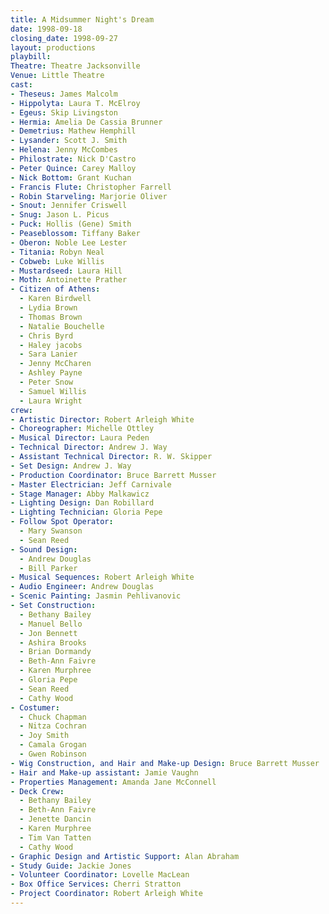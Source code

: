 ```yaml
---
title: A Midsummer Night's Dream
date: 1998-09-18
closing_date: 1998-09-27
layout: productions
playbill:
Theatre: Theatre Jacksonville
Venue: Little Theatre
cast:
- Theseus: James Malcolm
- Hippolyta: Laura T. McElroy
- Egeus: Skip Livingston
- Hermia: Amelia De Cassia Brunner
- Demetrius: Mathew Hemphill
- Lysander: Scott J. Smith
- Helena: Jenny McCombes
- Philostrate: Nick D'Castro
- Peter Quince: Carey Malloy
- Nick Bottom: Grant Kuchan
- Francis Flute: Christopher Farrell
- Robin Starveling: Marjorie Oliver
- Snout: Jennifer Criswell
- Snug: Jason L. Picus
- Puck: Hollis (Gene) Smith
- Peaseblossom: Tiffany Baker
- Oberon: Noble Lee Lester
- Titania: Robyn Neal
- Cobweb: Luke Willis
- Mustardseed: Laura Hill
- Moth: Antoinette Prather
- Citizen of Athens:
  - Karen Birdwell
  - Lydia Brown
  - Thomas Brown
  - Natalie Bouchelle
  - Chris Byrd
  - Haley jacobs
  - Sara Lanier
  - Jenny McCharen
  - Ashley Payne
  - Peter Snow
  - Samuel Willis
  - Laura Wright
crew:
- Artistic Director: Robert Arleigh White
- Choreographer: Michelle Ottley
- Musical Director: Laura Peden
- Technical Director: Andrew J. Way
- Assistant Technical Director: R. W. Skipper
- Set Design: Andrew J. Way
- Production Coordinator: Bruce Barrett Musser
- Master Electrician: Jeff Carnivale
- Stage Manager: Abby Malkawicz
- Lighting Design: Dan Robillard
- Lighting Technician: Gloria Pepe
- Follow Spot Operator:
  - Mary Swanson
  - Sean Reed
- Sound Design:
  - Andrew Douglas
  - Bill Parker
- Musical Sequences: Robert Arleigh White
- Audio Engineer: Andrew Douglas
- Scenic Painting: Jasmin Pehlivanovic
- Set Construction:
  - Bethany Bailey
  - Manuel Bello
  - Jon Bennett
  - Ashira Brooks
  - Brian Dormandy
  - Beth-Ann Faivre
  - Karen Murphree
  - Gloria Pepe
  - Sean Reed
  - Cathy Wood
- Costumer:
  - Chuck Chapman
  - Nitza Cochran
  - Joy Smith
  - Camala Grogan
  - Gwen Robinson
- Wig Construction, and Hair and Make-up Design: Bruce Barrett Musser
- Hair and Make-up assistant: Jamie Vaughn
- Properties Management: Amanda Jane McConnell
- Deck Crew:
  - Bethany Bailey
  - Beth-Ann Faivre
  - Jenette Dancin
  - Karen Murphree
  - Tim Van Tatten
  - Cathy Wood
- Graphic Design and Artistic Support: Alan Abraham
- Study Guide: Jackie Jones
- Volunteer Coordinator: Lovelle MacLean
- Box Office Services: Cherri Stratton
- Project Coordinator: Robert Arleigh White
---
```

